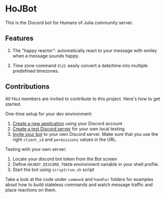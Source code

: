# HoJBot

This is the Discord bot for Humans of Julia community server.

## Features

1. The "happy reactor": automatically react to your message with smiley when a message sounds happy.

2. Time zone command (`tz`): easily convert a date/time into multiple predefined timezones.

## Contributions

All HoJ members are invited to contribute to this project.
Here's how to get started.

One-time setup for your dev environment:
1. [Create a new application](https://discord.com/developers/applications) using your Discord account
2. [Create a test Discord server](https://support.discord.com/hc/en-us/articles/204849977-How-do-I-create-a-server-) for your own local testing
3. [Invite your bot](https://discord.com/developers/docs/topics/oauth2#bot-authorization-flow) to your own Discord server. Make sure that you use the right `client_id` and `permissions` values in the URL.

Testing with your own server:
1. Locate your discord bot token from the Bot screen
2. Define `HOJBOT_DISCORD_TOKEN` environment variable in your shell profile.
3. Start the bot using `script/run.sh` script

Take a look at the code under `command` and `handler` folders for examples
about how to build stateless commands and watch message traffic and place
reactions on them.
